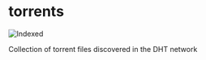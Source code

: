 torrents 
========
![Indexed](https://img.shields.io/badge/indexed-21580-blue)

Collection of torrent files discovered in the DHT network
